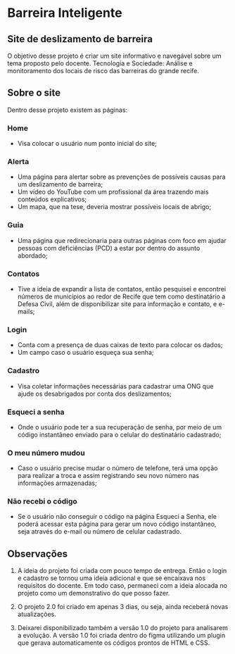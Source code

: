 # Barreira Inteligente
 
 ## Site de deslizamento de barreira
 O objetivo desse projeto é criar um site informativo e navegável sobre um tema proposto pelo docente. Tecnologia e Sociedade: Análise e monitoramento dos locais de risco das barreiras do grande recife.
 
 ## Sobre o site
 
Dentro desse projeto existem as páginas:

### Home 
- Visa colocar o usuário num ponto inicial do site;

### Alerta 
- Uma página para alertar sobre as prevenções de possíveis causas para um deslizamento de barreira; 
- Um vídeo do YouTube com um profissional da área trazendo mais conteúdos explicativos;
- Um mapa, que na tese, deveria mostrar possíveis locais de abrigo;

### Guia 
- Uma página que redirecionaria para outras páginas com foco em ajudar pessoas com deficiências (PCD) a estar por dentro do assunto abordado;

### Contatos 
- Tive a ideia de expandir a lista de contatos, então pesquisei e encontrei números de municípios ao redor de Recife que tem como destinatário a Defesa Civil, além de disponibilizar site para informação e contato, e e-mails;

### Login 
- Conta com a presença de duas caixas de texto para colocar os dados;
- Um campo caso o usuário esqueça sua senha;

### Cadastro 
- Visa coletar informações necessárias para cadastrar uma ONG que ajude os desabrigados por conta dos deslizamentos;

### Esqueci a senha 
- Onde o usuário pode ter a sua recuperação de senha, por meio de um código instantâneo enviado para o celular do destinatário cadastrado;

### O meu número mudou 
- Caso o usuário precise mudar o número de telefone, terá uma opção para realizar a troca e assim registrando seu novo número nas informações armazenadas;

### Não recebi o código 
- Se o usuário não conseguir o código na página Esqueci a Senha, ele poderá acessar esta página para gerar um novo código instantâneo, seja através do e-mail ou número de celular cadastrado.

## Observações

1. A ideia do projeto foi criada com pouco tempo de entrega. Então o login e cadastro se tornou uma ideia adicional e que se encaixava nos requisitos do docente. Em todo caso, permaneci com a ideia alocada no projeto como um demonstrativo do que posso fazer.

2. O projeto 2.0 foi criado em apenas 3 dias, ou seja, ainda receberá novas atualizações.

3. Deixarei disponibilizado também a versão 1.0 do projeto para analisarem a evolução. A versão 1.0 foi criada dentro do figma utilizando um plugin que gerava automaticamente os códigos prontos de HTML e CSS.
